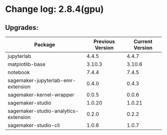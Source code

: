 # Change log: 2.8.4(gpu)

## Upgrades: 

Package | Previous Version | Current Version
---|---|---
jupyterlab|4.4.5|4.4.7
matplotlib-base|3.10.3|3.10.6
notebook|7.4.4|7.4.5
sagemaker-jupyterlab-emr-extension|0.4.0|0.4.3
sagemaker-kernel-wrapper|0.0.5|0.0.6
sagemaker-studio|1.0.20|1.0.21
sagemaker-studio-analytics-extension|0.2.0|0.2.2
sagemaker-studio-cli|1.0.6|1.0.7
